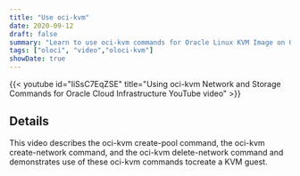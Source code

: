 ```yaml
---
title: "Use oci-kvm"
date: 2020-09-12
draft: false
summary: "Learn to use oci-kvm commands for Oracle Linux KVM Image on Oracle Cloud Infrastructure."
tags: ["oloci", "video","oloci-kvm"]
showDate: true
---
```


{{< youtube id="IiSsC7EqZSE" title="Using oci-kvm Network and Storage Commands for Oracle Cloud Infrastructure YouTube video" >}}

## Details

This video describes the oci-kvm create-pool command, the oci-kvm create-network command, and the oci-kvm delete-network command and demonstrates use of these oci-kvm commands tocreate a KVM guest.
